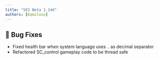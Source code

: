 ```yaml
---
title: "SE3 Beta 1.14d"
authors: [Kamiloso]
---
```


## 🐛 Bug Fixes

- Fixed health bar when system language uses `.` as decimal separator
- Refactored SC_control gameplay code to be thread safe
